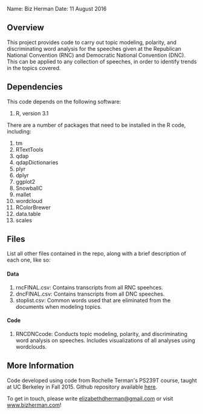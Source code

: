 Name: Biz Herman
Date: 11 August 2016

## Overview

This project provides code to carry out topic modeling, polarity, and discriminating word analysis for the speeches given at the Republican National Convention (RNC) and Democratic National Convention (DNC). This can be applied to any collection of speeches, in order to identify trends in the topics covered.

## Dependencies

This code depends on the following software:

1. R, version 3.1

There are a number of packages that need to be installed in the R code, including:

1. tm
2. RTextTools
3. qdap
4. qdapDictionaries
5. plyr
5. dplyr
6. ggplot2
7. SnowballC
8. mallet
9. wordcloud
10. RColorBrewer
11. data.table
12. scales

## Files

List all other files contained in the repo, along with a brief description of each one, like so:

#### Data

1. rncFINAL.csv: Contains transcripts from all RNC speehces.
2. dncFINAL.csv: Contains transcripts from all DNC speeches.
3. stoplist.csv: Common words used that are eliminated from the documents when modeling topics.

#### Code

1. RNCDNCcode: Conducts topic modeling, polarity, and discriminating word analysis on speeches. Includes visualizations of all analyses using wordclouds.

## More Information

Code developed using code from Rochelle Terman's PS239T course, taught at UC Berkeley in Fall 2015. Github repository available <a href="https://github.com/rochelleterman/PS239T">here</a>.

To get in touch, please write elizabethdherman@gmail.com or visit www.bizherman.com!
